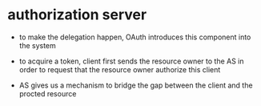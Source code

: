 # authorization server

- to make the delegation happen, OAuth introduces this component into the system

- to acquire a token, client first sends the resource owner to the AS in order
  to request that the resource owner authorize this client

- AS gives us a mechanism to bridge the gap between the client and the procted resource
